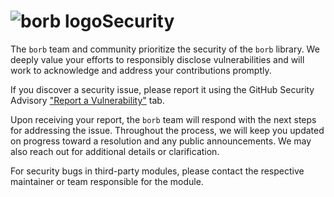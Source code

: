 # ![borb logo](https://github.com/jorisschellekens/borb/raw/master/logo/borb_square_64_64.png)Security

The `borb` team and community prioritize the security of the `borb` library. We deeply value your efforts to responsibly disclose vulnerabilities and will work to acknowledge and address your contributions promptly.

If you discover a security issue, please report it using the GitHub Security Advisory ["Report a Vulnerability"](https://github.com/jorisschellekens/borb/security/advisories) tab.

Upon receiving your report, the `borb` team will respond with the next steps for addressing the issue. Throughout the process, we will keep you updated on progress toward a resolution and any public announcements. We may also reach out for additional details or clarification.

For security bugs in third-party modules, please contact the respective maintainer or team responsible for the module.
